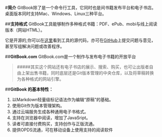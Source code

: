 #**简介**
GitBook除了是一个命令行工具，它同时也是间书籍发布平台和电子书店。桌面版本同时支持Mac、Windows、Linux三种平台。

##**支持格式**
GitBook工具能够制作多种格式书籍：PDF、ePub、mobi与线上阅读版本（网站HTML）。
  
它是开源的,你可以在[这里](https://github.com/GitbookIO/gitbook)看到工具的源代码，亦可在[GitHub](https://github.com/GitbookIO/gitbook/issues)上提交问题与意见，甚至写组解决问题或改善程序。

##**GitBook.com**
GitBook.com是一个制作与发布电子书籍的开放平台

  >#####其实这个网站还有电子书店的展示、搜索、购买，也可让出版者自由上架出售书籍，同时底层还是Git版本管理的中央仓库，以及将草稿转换为各种格式的网站引擎。
  
##**GitBook 的基本特性：**
1. 以Markdown轻量级标记语法作为编辑“原稿”的基础。
2. 使用Git作为版本管理架构。
3. 通过云端服务生成各种通用电子书格式。
4. 支持在浏览器中阅读，增加了JavaSript。
5. 读者可直接付费购买，支持创作与正版流通。
6. 提供OPDS流通，可在移动设备上使用支持的阅读软件

